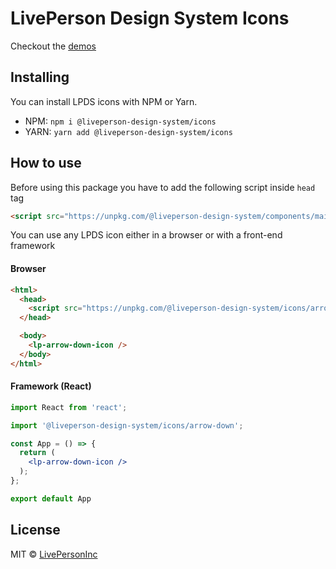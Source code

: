 # LivePerson Design System Icons

Checkout the [demos](https://livepersoninc.github.io/lp-design-system/?path=/story/icons)

## Installing

You can install LPDS icons with NPM or Yarn.

- NPM: `npm i @liveperson-design-system/icons`
- YARN: `yarn add @liveperson-design-system/icons`

## How to use

Before using this package you have to add the following script inside `head` tag

```html
<script src="https://unpkg.com/@liveperson-design-system/components/main.js"></script>
```

You can use any LPDS icon either in a browser or with a front-end framework

#### Browser
```html
<html>
  <head>
    <script src="https://unpkg.com/@liveperson-design-system/icons/arrow-down.js" />
  </head>

  <body>
    <lp-arrow-down-icon />
  </body>
</html>
```

#### Framework (React)
```jsx
import React from 'react';

import '@liveperson-design-system/icons/arrow-down';

const App = () => {
  return (
    <lp-arrow-down-icon />
  );
};

export default App
```

## License

MIT © [LivePersonInc](https://github.com/LivePersonInc)
